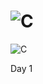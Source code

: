 # ![C](https://img.shields.io/badge/Piscine-42-green)
![C](https://img.shields.io/badge/C-language-blue)

Day 1
